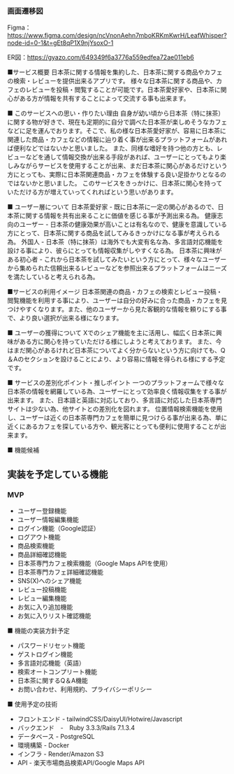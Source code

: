 ### 画面遷移図
Figma：https://www.figma.com/design/ncVnonAehn7mboKRKmKwrH/LeafWhisper?node-id=0-1&t=gEt8qP1X9njYsoxO-1

ER図：https://gyazo.com/649349f6a3776a559edfea72ae011eb6

■サービス概要
日本茶に関する情報を集約した、日本茶に関する商品やカフェの検索・レビューを提供出来るアプリです。
様々な日本茶に関する商品や、カフェのレビューを投稿・閲覧することが可能です。日本茶愛好家や、日本茶に関心がある方が情報を共有することによって交流する事も出来ます。

■ このサービスへの思い・作りたい理由
自身が幼い頃から日本茶（特に抹茶）に関する物が好きで、現在も定期的に自分で調べた日本茶が楽しめそうなカフェなどに足を運んでおります。そこで、私の様な日本茶愛好家が、容易に日本茶に関連した商品・カフェなどの情報に辿り着く事が出来るプラットフォームがあれば便利などではないかと思いました。
また、同様な嗜好を持つ他の方とも、レビューなどを通して情報交換が出来る手段があれば、ユーザーにとってもより楽しみながらサービスを使用することが出来、まだ日本茶に関心があるだけという方にとっても、実際に日本茶関連商品・カフェを体験する良い足掛かりとなるのではないかと思いました。
このサービスをきっかけに、日本茶に関心を持っていただける方が増えていってくれればという思いがあります。

■ ユーザー層について
日本茶愛好家 - 既に日本茶に一定の関心があるので、日本茶に関する情報を共有出来ることに価値を感じる事が予測出来る為。
健康志向のユーザー - 日本茶の健康効果が高いことは有名なので、健康を意識している方にとって、日本茶に関する商品を試してみるきっかけになる事が考えられる為。
外国人 - 日本茶（特に抹茶）は海外でも大変有名な為、多言語対応機能を設ける事により、彼らにとっても情報収集がしやすくなる為。
日本茶に興味がある初心者 - これから日本茶を試してみたいという方にとって、様々なユーザーから集められた信頼出来るレビューなどを参照出来るプラットフォームはニーズを満たしていると考えられる為。

■サービスの利用イメージ
日本茶関連の商品・カフェの検索とレビュー投稿・閲覧機能を利用する事により、ユーザーは自分の好みに合った商品・カフェを見つけやすくなります。また、他のユーザーから見た客観的な情報を頼りにする事で、より良い選択が出来る様になります。

■ ユーザーの獲得について
Xでのシェア機能を主に活用し、幅広く日本茶に興味がある方に関心を持っていただける様にしようと考えております。
また、今はまだ関心があるけれど日本茶についてよく分からないという方に向けても、Q＆Aのセクションを設けることにより、より容易に情報を得られる様にする予定です。

■ サービスの差別化ポイント・推しポイント
一つのプラットフォームで様々な日本茶の情報を網羅している為、ユーザーにとって効率良く情報収集をする事が出来ます。
また、日本語と英語に対応しており、多言語に対応した日本茶専門サイトは少ない為、他サイトとの差別化を図れます。
位置情報検索機能を使用し、ユーザーは近くの日本茶専門カフェを簡単に見つけらる事が出来る為、単に近くにあるカフェを探している方や、観光客にとっても便利に使用することが出来ます。

■ 機能候補
## 実装を予定している機能
### MVP
* ユーザー登録機能
* ユーザー情報編集機能
* ログイン機能（Google認証）
* ログアウト機能
* 商品検索機能
* 商品詳細確認機能
* 日本茶専門カフェ検索機能（Google Maps APIを使用）
* 日本茶専門カフェ詳細確認機能
* SNS(X)へのシェア機能
* レビュー投稿機能
* レビュー編集機能
* お気に入り追加機能
* お気に入りリスト確認機能

■ 機能の実装方針予定
* パスワードリセット機能
* ゲストログイン機能
* 多言語対応機能（英語）
* 検索オートコンプリート機能
* 日本茶に関するQ＆A機能
* お問い合わせ、利用規約、プライバシーポリシー

■ 使用予定の技術
* フロントエンド - tailwindCSS/DaisyUI/Hotwire/Javascript
* バックエンド　-　Ruby 3.3.3/Rails 7.1.3.4
* データベース - PostgreSQL
* 環境構築 - Docker
* インフラ - Render/Amazon S3
* API - 楽天市場商品検索API/Google Maps API